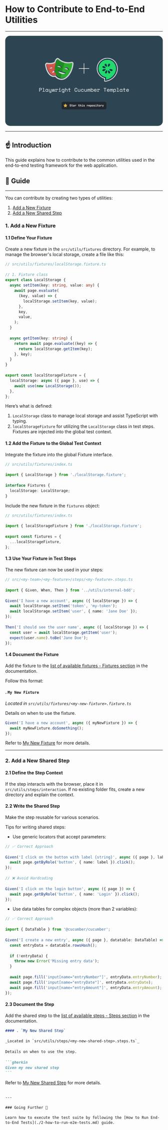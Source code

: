 # How to Contribute to End-to-End Utilities

---

<img src="./img/banner.png" style="border-radius: 15px"/>

---

## ☝️ Introduction

This guide explains how to contribute to the common utilities used in the end-to-end testing framework for the web application.

## 📖 Guide

---

You can contribute by creating two types of utilities:

1. [Add a New Fixture](#1-add-a-new-fixture)
2. [Add a New Shared Step](#2-add-a-new-shared-step)

### 1. Add a New Fixture

#### 1.1 Define Your Fixture

Create a new fixture in the `src/utils/fixtures` directory. For example, to manage the browser's local storage, create a file like this:

```typescript
// src/utils/fixtures/localStorage.fixture.ts

// 1. Fixture class
export class LocalStorage {
  async setItem(key: string, value: any) {
    await page.evaluate(
      (key, value) => {
        localStorage.setItem(key, value);
      },
      key,
      value,
    );
  }

  async getItem(key: string) {
    return await page.evaluate((key) => {
      return localStorage.getItem(key);
    }, key);
  }
}

export const localStorageFixture = {
  localStorage: async ({ page }, use) => {
    await use(new LocalStorage());
  },
};
```

Here’s what is defined:

1. `LocalStorage` class to manage local storage and assist TypeScript with typing.
2. `localStorageFixture` for utilizing the `LocalStorage` class in test steps. Fixtures are injected into the global test context.

#### 1.2 Add the Fixture to the Global Test Context

Integrate the fixture into the global Fixture interface.

```typescript
// src/utils/fixtures/index.ts

import { LocalStorage } from './localStorage.fixture';

interface Fixtures {
  localStorage: LocalStorage;
}
```

Include the new fixture in the `fixtures` object:

```typescript
// src/utils/fixtures/index.ts

import { localStorageFixture } from './localStorage.fixture';

export const fixtures = {
  ...localStorageFixture,
};
```

#### 1.3 Use Your Fixture in Test Steps

The new fixture can now be used in your steps:

```typescript
// src/<my-team>/<my-feature>/steps/<my-feature>.steps.ts

import { Given, When, Then } from '../utils/internal-bdd';

Given('I have a new account', async ({ localStorage }) => {
  await localStorage.setItem('token', 'my-token');
  await localStorage.setItem('user', { name: 'Jane Doe' });
});

Then('I should see the user name', async ({ localStorage }) => {
  const user = await localStorage.getItem('user');
  expect(user.name).toBe('Jane Doe');
});
```

#### 1.4 Document the Fixture

Add the fixture to the [list of available fixtures - Fixtures section](./5-list-of-e2e-utils.md#fixtures) in the documentation.

Follow this format:

#### . `My New Fixture`

_Located in `src/utils/fixtures/<my-new-fixture>.fixture.ts`_

Details on when to use the fixture.

```typescript
Given('I have a new account', async ({ myNewFixture }) => {
  await myNewFixture.doSomething();
});
```

Refer to [My New Fixture](../../src/utils/fixtures/<my-new-fixture>.fixture.ts) for more details.

---

### 2. Add a New Shared Step

#### 2.1 Define the Step Context

If the step interacts with the browser, place it in `src/utils/steps/interaction`. If no existing folder fits, create a new directory and explain the context.

#### 2.2 Write the Shared Step

Make the step reusable for various scenarios.

Tips for writing shared steps:

- Use generic locators that accept parameters:

```typescript
// ✅ Correct Approach

Given('I click on the button with label {string}', async ({ page }, label) => {
  await page.getByRole('button', { name: label }).click();
});

// ❌ Avoid Hardcoding

Given('I click on the login button', async ({ page }) => {
  await page.getByRole('button', { name: 'Login' }).click();
});
```

- Use data tables for complex objects (more than 2 variables):

```typescript
// ✅ Correct Approach

import { DataTable } from '@cucumber/cucumber';

Given('I create a new entry', async ({ page }, datatable: DataTable) => {
  const entryData = datatable.rowsHash();

  if (!entryData) {
    throw new Error('Missing entry data');
  }

  await page.fill('input[name="entryNumber"]', entryData.entryNumber);
  await page.fill('input[name="entryDate"]', entryData.entryDate);
  await page.fill('input[name="entryAmount"]', entryData.entryAmount);
});
```

#### 2.3 Document the Step

Add the shared step to the [list of available steps - Steps section](./5-list-of-e2e-utils.md#steps) in the documentation.

````markdown
#### . `My New Shared Step`

_Located in `src/utils/steps/<my-new-shared-step>.steps.ts`_

Details on when to use the step.

```gherkin
Given my new shared step
```
````

Refer to [My New Shared Step](../../src/utils/steps/<my-new-shared-step>.steps.ts) for more details.

```

---

### Going Further 🚀

Learn how to execute the test suite by following the [How to Run End-to-End Tests](./2-how-to-run-e2e-tests.md) guide.
```
